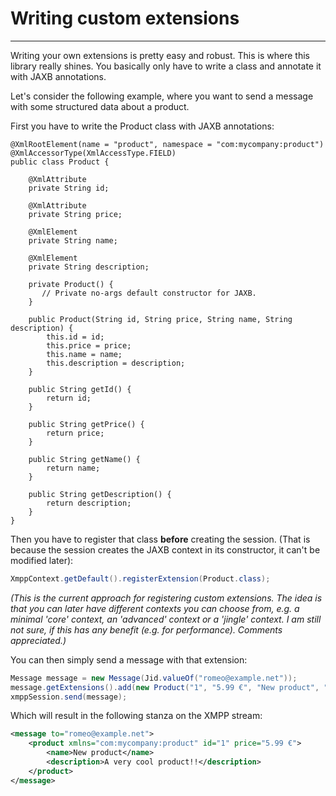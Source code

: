 # Writing custom extensions
---

Writing your own extensions is pretty easy and robust. This is where this library really shines. You basically only have to write a class and annotate it with JAXB annotations.

Let's consider the following example, where you want to send a message with some structured data about a product.

First you have to write the Product class with JAXB annotations:

```
@XmlRootElement(name = "product", namespace = "com:mycompany:product")
@XmlAccessorType(XmlAccessType.FIELD)
public class Product {

    @XmlAttribute
    private String id;

    @XmlAttribute
    private String price;

    @XmlElement
    private String name;

    @XmlElement
    private String description;

    private Product() {
       // Private no-args default constructor for JAXB.
    }

    public Product(String id, String price, String name, String description) {
        this.id = id;
        this.price = price;
        this.name = name;
        this.description = description;
    }

    public String getId() {
        return id;
    }

    public String getPrice() {
        return price;
    }

    public String getName() {
        return name;
    }

    public String getDescription() {
        return description;
    }
}
```

Then you have to register that class **before** creating the session. (That is because the session creates the JAXB context in its constructor, it can\'t be modified later):

```java
XmppContext.getDefault().registerExtension(Product.class);
```

*(This is the current approach for registering custom extensions. The idea is that you can later have different contexts you can choose from, e.g. a minimal \'core\' context, an \'advanced\' context or a \'jingle\' context. I am still not sure, if this has any benefit (e.g. for performance). Comments appreciated.)*

You can then simply send a message with that extension:

```java
Message message = new Message(Jid.valueOf("romeo@example.net"));
message.getExtensions().add(new Product("1", "5.99 €", "New product", "A very cool product!!"));
xmppSession.send(message);
```

Which will result in the following stanza on the XMPP stream:

```xml
<message to="romeo@example.net">
    <product xmlns="com:mycompany:product" id="1" price="5.99 €">
        <name>New product</name>
        <description>A very cool product!!</description>
    </product>
</message>
```
